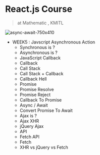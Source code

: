 # React.js Course 
> at Mathematic , KMITL

![async-await-750x410](https://user-images.githubusercontent.com/25294734/36639187-c9b5edaa-1a39-11e8-88fd-d891fa7a1b2d.png)

- WEEK5 : Javscript Asynchronous Action
  - Synchronous is ?
  - Asynchronous is ?
  - JavaScript Callback
  - Callback
  - Call Stack
  - Call Stack + Callback
  - Callback Hell
  - Promise
  - Promise Resolve
  - Promise Reject
  - Callback To Promise
  - Async / Await
  - Convert Promise To Await
  - Ajax is ?
  - Ajax XHR
  - jQuery Ajax
  - API
  - Fetch API
  - Fetch
  - XHR vs jQuery vs Fetch

